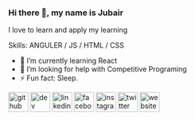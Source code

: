 ### Hi there 👋, my name is Jubair


I love to learn and apply my learning

Skills: ANGULER / JS / HTML / CSS

- 🌱 I’m currently learning React 
- 🤔 I’m looking for help with Competitive Programing 
- ⚡ Fun fact: Sleep. 


[<img src='https://cdn.jsdelivr.net/npm/simple-icons@3.0.1/icons/github.svg' alt='github' height='40'>](https://github.com/https://github.com/JubairRafi)  [<img src='https://cdn.jsdelivr.net/npm/simple-icons@3.0.1/icons/dev-dot-to.svg' alt='dev' height='40'>](https://dev.to/https://dev.to/jubairrafi)  [<img src='https://cdn.jsdelivr.net/npm/simple-icons@3.0.1/icons/linkedin.svg' alt='linkedin' height='40'>](https://www.linkedin.com/in/https://www.linkedin.com/in/md-jobair-rafi-1b59b4172//)  [<img src='https://cdn.jsdelivr.net/npm/simple-icons@3.0.1/icons/facebook.svg' alt='facebook' height='40'>](https://www.facebook.com/https://www.facebook.com/Mohammad.jubairrafi/)  [<img src='https://cdn.jsdelivr.net/npm/simple-icons@3.0.1/icons/instagram.svg' alt='instagram' height='40'>](https://www.instagram.com/https://www.instagram.com/jubairpial96960//)  [<img src='https://cdn.jsdelivr.net/npm/simple-icons@3.0.1/icons/twitter.svg' alt='twitter' height='40'>](https://twitter.com/https://twitter.com/JubairPial)  [<img src='https://cdn.jsdelivr.net/npm/simple-icons@3.0.1/icons/icloud.svg' alt='website' height='40'>](jobairrafi.com)  


